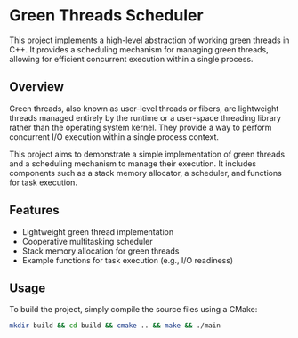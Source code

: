 # Green Threads Scheduler

This project implements a high-level abstraction of working green threads in C++. It provides a scheduling mechanism for managing green threads, allowing for efficient concurrent execution within a single process.

## Overview

Green threads, also known as user-level threads or fibers, are lightweight threads managed entirely by the runtime or a user-space threading library rather than the operating system kernel. They provide a way to perform concurrent I/O execution within a single process context.

This project aims to demonstrate a simple implementation of green threads and a scheduling mechanism to manage their execution. It includes components such as a stack memory allocator, a scheduler, and functions for task execution.

## Features

- Lightweight green thread implementation
- Cooperative multitasking scheduler
- Stack memory allocation for green threads
- Example functions for task execution (e.g., I/O readiness)

## Usage

To build the project, simply compile the source files using a CMake:

```bash
mkdir build && cd build && cmake .. && make && ./main

